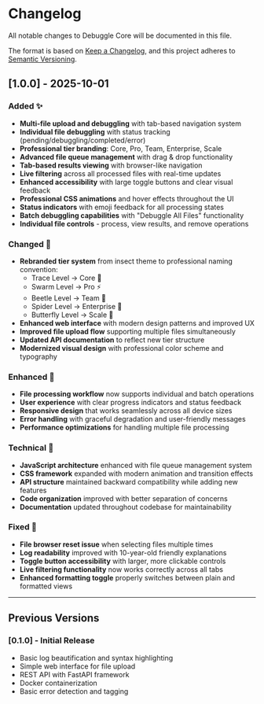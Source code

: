 # Changelog

All notable changes to Debuggle Core will be documented in this file.

The format is based on [Keep a Changelog](https://keepachangelog.com/en/1.0.0/),
and this project adheres to [Semantic Versioning](https://semver.org/spec/v2.0.0.html).

## [1.0.0] - 2025-10-01

### Added ✨
- **Multi-file upload and debuggling** with tab-based navigation system
- **Individual file debuggling** with status tracking (pending/debuggling/completed/error)
- **Professional tier branding**: Core, Pro, Team, Enterprise, Scale
- **Advanced file queue management** with drag & drop functionality
- **Tab-based results viewing** with browser-like navigation
- **Live filtering** across all processed files with real-time updates
- **Enhanced accessibility** with large toggle buttons and clear visual feedback
- **Professional CSS animations** and hover effects throughout the UI
- **Status indicators** with emoji feedback for all processing states
- **Batch debuggling capabilities** with "Debuggle All Files" functionality
- **Individual file controls** - process, view results, and remove operations

### Changed 🔄
- **Rebranded tier system** from insect theme to professional naming convention:
  - Trace Level → Core 🔧
  - Swarm Level → Pro ⚡
  - Beetle Level → Team 👥
  - Spider Level → Enterprise 🏢
  - Butterfly Level → Scale 🚀
- **Enhanced web interface** with modern design patterns and improved UX
- **Improved file upload flow** supporting multiple files simultaneously
- **Updated API documentation** to reflect new tier structure
- **Modernized visual design** with professional color scheme and typography

### Enhanced 🚀
- **File processing workflow** now supports individual and batch operations
- **User experience** with clear progress indicators and status feedback
- **Responsive design** that works seamlessly across all device sizes
- **Error handling** with graceful degradation and user-friendly messages
- **Performance optimizations** for handling multiple file processing

### Technical 🔧
- **JavaScript architecture** enhanced with file queue management system
- **CSS framework** expanded with modern animation and transition effects
- **API structure** maintained backward compatibility while adding new features
- **Code organization** improved with better separation of concerns
- **Documentation** updated throughout codebase for maintainability

### Fixed 🐛
- **File browser reset issue** when selecting files multiple times
- **Log readability** improved with 10-year-old friendly explanations
- **Toggle button accessibility** with larger, more clickable controls
- **Live filtering functionality** now works correctly across all tabs
- **Enhanced formatting toggle** properly switches between plain and formatted views

---

## Previous Versions

### [0.1.0] - Initial Release
- Basic log beautification and syntax highlighting
- Simple web interface for file upload
- REST API with FastAPI framework
- Docker containerization
- Basic error detection and tagging